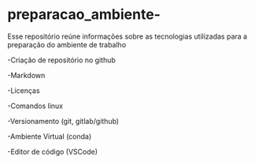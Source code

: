 # preparacao_ambiente-

Esse repositório reúne informações sobre as tecnologias utilizadas para a preparação do ambiente de trabalho 

-Criação de repositório no github

-Markdown

-Licenças 

-Comandos linux

-Versionamento (git, gitlab/github)

-Ambiente Virtual (conda)

-Editor de código (VSCode)
